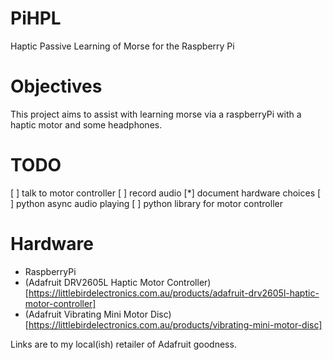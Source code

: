 # PiHPL
Haptic Passive Learning of Morse for the Raspberry Pi


# Objectives

This project aims to assist with learning morse via a raspberryPi with a haptic motor and some headphones.


# TODO

[ ] talk to motor controller
[ ] record audio
[*] document hardware choices
[ ] python async audio playing
[ ] python library for motor controller


# Hardware

 * RaspberryPi
 * (Adafruit DRV2605L Haptic Motor Controller)[https://littlebirdelectronics.com.au/products/adafruit-drv2605l-haptic-motor-controller]
 * (Adafruit Vibrating Mini Motor Disc)[https://littlebirdelectronics.com.au/products/vibrating-mini-motor-disc]

Links are to my local(ish) retailer of Adafruit goodness.